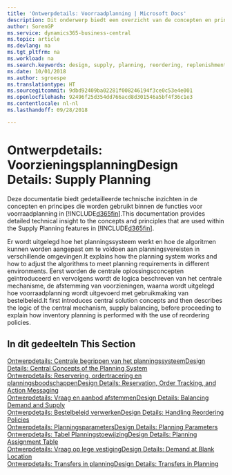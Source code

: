 ```yaml
---
title: 'Ontwerpdetails: Voorraadplanning | Microsoft Docs'
description: Dit onderwerp biedt een overzicht van de concepten en principes die worden gebruikt binnen de functies voor voorraadplanning in Business Central.
author: SorenGP
ms.service: dynamics365-business-central
ms.topic: article
ms.devlang: na
ms.tgt_pltfrm: na
ms.workload: na
ms.search.keywords: design, supply, planning, reordering, replenishment
ms.date: 10/01/2018
ms.author: sgroespe
ms.translationtype: HT
ms.sourcegitcommit: 9dbd92409ba02281f008246194f3ce0c53e4e001
ms.openlocfilehash: 92496f25d354dd766acd8d301546a5bf4f36c1e3
ms.contentlocale: nl-nl
ms.lasthandoff: 09/28/2018

---
```

# <a name="design-details-supply-planning"></a><span data-ttu-id="52a62-103">Ontwerpdetails: Voorzieningsplanning</span><span class="sxs-lookup"><span data-stu-id="52a62-103">Design Details: Supply Planning</span></span>
<span data-ttu-id="52a62-104">Deze documentatie biedt gedetailleerde technische inzichten in de concepten en principes die worden gebruikt binnen de functies voor voorraadplanning in [!INCLUDE[d365fin](includes/d365fin_md.md)].</span><span class="sxs-lookup"><span data-stu-id="52a62-104">This documentation provides detailed technical insight to the concepts and principles that are used within the Supply Planning features in [!INCLUDE[d365fin](includes/d365fin_md.md)].</span></span>  

<span data-ttu-id="52a62-105">Er wordt uitgelegd hoe het planningssysteem werkt en hoe de algoritmen kunnen worden aangepast om te voldoen aan planningsvereisten in verschillende omgevingen.</span><span class="sxs-lookup"><span data-stu-id="52a62-105">It explains how the planning system works and how to adjust the algorithms to meet planning requirements in different environments.</span></span> <span data-ttu-id="52a62-106">Eerst worden de centrale oplossingsconcepten geïntroduceerd en vervolgens wordt de logica beschreven van het centrale mechanisme, de afstemming van voorzieningen, waarna wordt uitgelegd hoe voorraadplanning wordt uitgevoerd met gebruikmaking van bestelbeleid.</span><span class="sxs-lookup"><span data-stu-id="52a62-106">It first introduces central solution concepts and then describes the logic of the central mechanism, supply balancing, before proceeding to explain how inventory planning is performed with the use of reordering policies.</span></span>  

## <a name="in-this-section"></a><span data-ttu-id="52a62-107">In dit gedeelte</span><span class="sxs-lookup"><span data-stu-id="52a62-107">In This Section</span></span>  
[<span data-ttu-id="52a62-108">Ontwerpdetails: Centrale begrippen van het planningssysteem</span><span class="sxs-lookup"><span data-stu-id="52a62-108">Design Details: Central Concepts of the Planning System</span></span>](design-details-central-concepts-of-the-planning-system.md)  
[<span data-ttu-id="52a62-109">Ontwerpdetails: Reservering, ordertracering en planningsboodschappen</span><span class="sxs-lookup"><span data-stu-id="52a62-109">Design Details: Reservation, Order Tracking, and Action Messaging</span></span>](design-details-reservation-order-tracking-and-action-messaging.md)  
[<span data-ttu-id="52a62-110">Ontwerpdetails: Vraag en aanbod afstemmen</span><span class="sxs-lookup"><span data-stu-id="52a62-110">Design Details: Balancing Demand and Supply</span></span>](design-details-balancing-demand-and-supply.md)  
[<span data-ttu-id="52a62-111">Ontwerpdetails: Bestelbeleid verwerken</span><span class="sxs-lookup"><span data-stu-id="52a62-111">Design Details: Handling Reordering Policies</span></span>](design-details-handling-reordering-policies.md)  
[<span data-ttu-id="52a62-112">Ontwerpdetails: Planningsparameters</span><span class="sxs-lookup"><span data-stu-id="52a62-112">Design Details: Planning Parameters</span></span>](design-details-planning-parameters.md)  
[<span data-ttu-id="52a62-113">Ontwerpdetails: Tabel Planningstoewijzing</span><span class="sxs-lookup"><span data-stu-id="52a62-113">Design Details: Planning Assignment Table</span></span>](design-details-planning-assignment-table.md)  
[<span data-ttu-id="52a62-114">Ontwerpdetails: Vraag op lege vestiging</span><span class="sxs-lookup"><span data-stu-id="52a62-114">Design Details: Demand at Blank Location</span></span>](design-details-demand-at-blank-location.md)  
[<span data-ttu-id="52a62-115">Ontwerpdetails: Transfers in planning</span><span class="sxs-lookup"><span data-stu-id="52a62-115">Design Details: Transfers in Planning</span></span>](design-details-transfers-in-planning.md)

